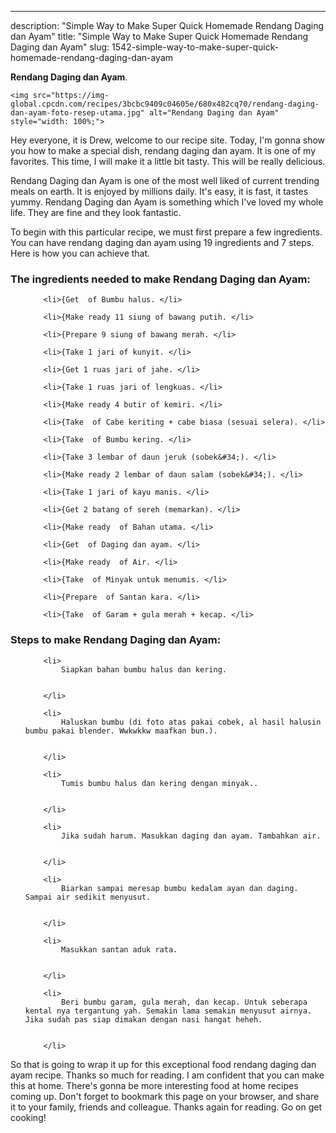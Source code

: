 ---
description: "Simple Way to Make Super Quick Homemade Rendang Daging dan Ayam"
title: "Simple Way to Make Super Quick Homemade Rendang Daging dan Ayam"
slug: 1542-simple-way-to-make-super-quick-homemade-rendang-daging-dan-ayam

<p>
	<strong>Rendang Daging dan Ayam</strong>. 
	
</p>
<p>
	
	<img src="https://img-global.cpcdn.com/recipes/3bcbc9409c04605e/680x482cq70/rendang-daging-dan-ayam-foto-resep-utama.jpg" alt="Rendang Daging dan Ayam" style="width: 100%;">
	
	
</p>
<p>
	Hey everyone, it is Drew, welcome to our recipe site. Today, I'm gonna show you how to make a special dish, rendang daging dan ayam. It is one of my favorites. This time, I will make it a little bit tasty. This will be really delicious.
</p>
	
<p>
	
</p>
<p>
	Rendang Daging dan Ayam is one of the most well liked of current trending meals on earth. It is enjoyed by millions daily. It's easy, it is fast, it tastes yummy. Rendang Daging dan Ayam is something which I've loved my whole life. They are fine and they look fantastic.
</p>

<p>
To begin with this particular recipe, we must first prepare a few ingredients. You can have rendang daging dan ayam using 19 ingredients and 7 steps. Here is how you can achieve that.
</p>

<h3>The ingredients needed to make Rendang Daging dan Ayam:</h3>

<ol>
	
		<li>{Get  of Bumbu halus. </li>
	
		<li>{Make ready 11 siung of bawang putih. </li>
	
		<li>{Prepare 9 siung of bawang merah. </li>
	
		<li>{Take 1 jari of kunyit. </li>
	
		<li>{Get 1 ruas jari of jahe. </li>
	
		<li>{Take 1 ruas jari of lengkuas. </li>
	
		<li>{Make ready 4 butir of kemiri. </li>
	
		<li>{Take  of Cabe keriting + cabe biasa (sesuai selera). </li>
	
		<li>{Take  of Bumbu kering. </li>
	
		<li>{Take 3 lembar of daun jeruk (sobek&#34;). </li>
	
		<li>{Make ready 2 lembar of daun salam (sobek&#34;). </li>
	
		<li>{Take 1 jari of kayu manis. </li>
	
		<li>{Get 2 batang of sereh (memarkan). </li>
	
		<li>{Make ready  of Bahan utama. </li>
	
		<li>{Get  of Daging dan ayam. </li>
	
		<li>{Make ready  of Air. </li>
	
		<li>{Take  of Minyak untuk menumis. </li>
	
		<li>{Prepare  of Santan kara. </li>
	
		<li>{Take  of Garam + gula merah + kecap. </li>
	
</ol>
<p>
	
</p>

<h3>Steps to make Rendang Daging dan Ayam:</h3>

<ol>
	
		<li>
			Siapkan bahan bumbu halus dan kering.
			
			
		</li>
	
		<li>
			Haluskan bumbu (di foto atas pakai cobek, al hasil halusin bumbu pakai blender. Wwkwkkw maafkan bun.).
			
			
		</li>
	
		<li>
			Tumis bumbu halus dan kering dengan minyak..
			
			
		</li>
	
		<li>
			Jika sudah harum. Masukkan daging dan ayam. Tambahkan air.
			
			
		</li>
	
		<li>
			Biarkan sampai meresap bumbu kedalam ayan dan daging. Sampai air sedikit menyusut.
			
			
		</li>
	
		<li>
			Masukkan santan aduk rata.
			
			
		</li>
	
		<li>
			Beri bumbu garam, gula merah, dan kecap. Untuk seberapa kental nya tergantung yah. Semakin lama semakin menyusut airnya. Jika sudah pas siap dimakan dengan nasi hangat heheh.
			
			
		</li>
	
</ol>

<p>
	
</p>

<p>
	So that is going to wrap it up for this exceptional food rendang daging dan ayam recipe. Thanks so much for reading. I am confident that you can make this at home. There's gonna be more interesting food at home recipes coming up. Don't forget to bookmark this page on your browser, and share it to your family, friends and colleague. Thanks again for reading. Go on get cooking!
</p>
